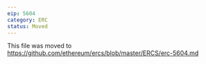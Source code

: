 ```yaml
---
eip: 5604
category: ERC
status: Moved
---
```


This file was moved to https://github.com/ethereum/ercs/blob/master/ERCS/erc-5604.md
